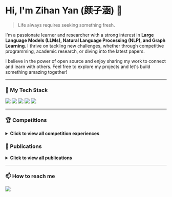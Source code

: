 # Hi, I'm Zihan Yan (颜子涵) 👋

> Life always requires seeking something fresh.

I'm a passionate learner and researcher with a strong interest in **Large Language Models (LLMs), Natural Language Processing (NLP), and Graph Learning**. I thrive on tackling new challenges, whether through competitive programming, academic research, or diving into the latest papers.

I believe in the power of open source and enjoy sharing my work to connect and learn with others. Feel free to explore my projects and let's build something amazing together!

---

### 🚀 My Tech Stack

<p align="left">
  <a href="https://www.python.org" target="_blank"><img src="https://img.shields.io/badge/Python-3776AB?style=for-the-badge&logo=python&logoColor=white" /></a>
  <a href="https://pytorch.org/" target="_blank"><img src="https://img.shields.io/badge/PyTorch-%23EE4C2C.svg?style=for-the-badge&logo=PyTorch&logoColor=white" /></a>
  <a href="https://huggingface.co/" target="_blank"><img src="https://img.shields.io/badge/Hugging%20Face-%F0%9F%A4%97-blue?style=for-the-badge" /></a>
  <a href="https://scikit-learn.org/" target="_blank"><img src="https://img.shields.io/badge/scikit--learn-%23F7931E.svg?style=for-the-badge&logo=scikit-learn&logoColor=white" /></a>
  <a href="https://www.tensorflow.org" target="_blank"><img src="https://img.shields.io/badge/TensorFlow-%23FF6F00.svg?style=for-the-badge&logo=TensorFlow&logoColor=white" /></a>
</p>

---

### 🏆 Competitions

<details>
<summary><strong>Click to view all competition experiences</strong></summary>

- **2025** | Alibaba Tianchi 2025AI Global Security Challenge *Ongoing*
- **2025** | Alibaba Tianchi AFAC2025: Financial Long-Chain-of-Thought Compression | **Top1**
- **2025** | Kaggle WSDM-CUP 2025 | **Silver Medal** 🥈
- **2025** | Kaggle SWE-bench | **Solo Silver Medal** 🥈
- **2024** | WWW2025 Multi-Modal Dialogue System Intent Recognition Challenge | **Finals Top 9**
- **2024** | Alibaba Tianchi AFAC2024: Financial Tool Learning | **A-Board Top 3 / B-Board Top 7** | [🔗 Code](https://github.com/yanzihan1/AFAC2024-Atop3)
- **2024** | KDD-CUP PST Track | **Top 4**
- **2024** | Kaggle LLM - Detect AI Generated Text | **Solo Silver Medal** 🥈
- **2024** | Alibaba Tianchi Alimama Reinforcement Learning Challenge | **Top 4** | [🔗 Code](https://github.com/yanzihan1/2024-Alimama-challenge-top4)
- **2023** | Alibaba Tianchi - NVIDIA Global AI Challenge for Smart Cars: LLM RAG | **Top 6** | [🔗 Code](https://github.com/yanzihan1/LLM_RAG)
- **2023** | Alibaba Tianchi Social Graph Link Prediction | **Top 15** | [🔗 Code](https://github.com/yanzihan1/GNN4CAAI-BDSC2023-TASK1)
- **2022** | China Post "User Intent Recognition" Global Challenge | **Top 5** | [🔗 Code](https://github.com/yanzihan1/pt-intention-recognition)
- **2021** | IJCAI 2021 WhoIsWho Task1 | **Top 12**
- **2021** | Intel Master Cup Deep Learning Challenge | **Top 7**
- **2021** | Sohu Campus Text Matching Competition | **Top 8** | [🔗 Code](https://github.com/CQUPT-GML/2021Sohu_Text_Matching)
- **2021** | Tianchi Global AI Innovation Contest | **Top 2%**

</details>

### 📝 Publications

<details>
<summary><strong>Click to view all publications</strong></summary>

- **[NAACL 2025]** **Yan Zihan**. GraphAgent: An Adversarial-Based Graph Learning Agent Network Structure. | `[Code coming soon]`
- **[WWW 2025]** **Yan Zihan**. Weakly Supervised Multi-Modal Large Model for Intent Recognition and Classification (tech report). | `[Code coming soon]`
- **[TKDE 2022]** **Yan Zihan**, Liu Li, Li Xin, et al. Towards Improving Embedding Based Models of Social Network Alignment via Pseudo Anchors. | [🔗 Code](https://github.com/yanzihan1/PSML)
- **[WWW 2023]** **Yan Zihan**, Y Chen, et al. Long-Text-Generation-by-Modeling-Mutihop-Level-Coherence. | [🔗 Code](https://github.com/yanzihan1/WWW2023-Long-Text-Generation-by-Modeling-Mutihop-Level-Coherence)
- **[ICSAI 2021]** He Jiawei, Liu Li, **Yan Zihan**, et al. User Alignment across Dynamic Social Networks based on Heuristic Algorithm. | [🔗 Code](https://github.com/yanzihan1/Use-Dynamic-network-embedding-for-Social-Network-Aligment-)

</details>

---

### 📫 How to reach me

<p align="left">
  <a href="mailto:yanzihan.yzh@antgroup.com" target="_blank"><img src="https://img.shields.io/badge/Email-D14836?style=for-the-badge&logo=gmail&logoColor=white" /></a>
  <!--<a href="https://www.linkedin.com/in/your-linkedin-id" target="_blank"><img src="https://img.shields.io/badge/LinkedIn-0077B5?style=for-the-badge&logo=linkedin&logoColor=white" /></a>-->
  <!--<a href="https://twitter.com/your-twitter-handle" target="_blank"><img src="https://img.shields.io/badge/Twitter-1DA1F2?style=for-the-badge&logo=twitter&logoColor=white" /></a>-->
</p>

<!-- Optional: GitHub Stats Card -->
<!-- ![Zihan's GitHub stats](https://github-readme-stats.vercel.app/api?username=yanzihan1&show_icons=true&theme=radical) -->

